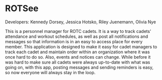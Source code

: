 # ROTSee

Developers: Kennedy Dorsey, Jessica Hotsko, Riley Juenemann, Olivia Nye

This is a personnel manager for ROTC cadets. It is a way to track cadets' attendance and workout schedules, as well as post all notifications and messages so that information is in an easy to access place for every member. This application is designed to make it easy for cadet managers to track each cadet and maintain order within an organization where it was once hard to do so. Also, events and notices can change. While before it was hard to make sure all cadets were always up-to-date with what was going on, with this app, posting messages and sending reminders is easy, so now everyone will always stay in the loop. 
